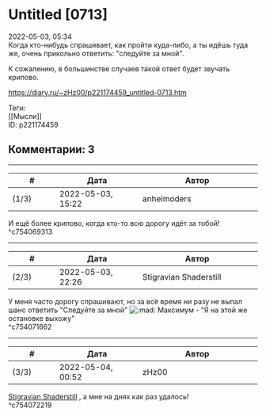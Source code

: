 Untitled [0713]
===============

  
2022-05-03, 05:34  
 Когда кто-нибудь спрашивает, как пройти куда-либо, а ты идёшь туда же, очень прикольно ответить: "следуйте за мной".   
   
 К сожалению, в большинстве случаев такой ответ будет звучать крипово.   
  
<https://diary.ru/~zHz00/p221174459_untitled-0713.htm>  
  
Теги:  
[[Мысли]]  
ID: p221174459  


Комментарии: 3
--------------

  


---



|         #         |              Дата              |                     Автор                     |           ID           |
| --- | --- | --- | --- |
| (1/3) | 2022-05-03, 15:22 | anhelmoders | c754069313 |

  
 И ещё более крипово, когда кто-то всю дорогу идёт за тобой!   
 ^c754069313

---



|         #         |              Дата              |                     Автор                     |           ID           |
| --- | --- | --- | --- |
| (2/3) | 2022-05-03, 22:26 | Stigravian Shaderstill | c754071662 |

  
 У меня часто дорогу спрашивают, но за всё время ни разу не выпал шанс ответить "Следуйте за мной" ![:mad:](/picture/1149.gif) Максимум - "Я на этой же остановке выхожу"   
 ^c754071662

---



|         #         |              Дата              |                     Автор                     |           ID           |
| --- | --- | --- | --- |
| (3/3) | 2022-05-04, 00:52 | zHz00 | c754072219 |

  
  [Stigravian Shaderstill](https://stigravian.diary.ru "Science, Death, Rock-n-Roll")  , а мне на днях как раз удалось!   
 ^c754072219